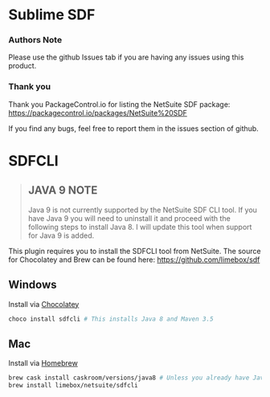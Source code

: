# Sublime SDF

### Authors Note
Please use the github Issues tab if you are having any issues using this product.

### Thank you
Thank you PackageControl.io for listing the NetSuite SDF package:
https://packagecontrol.io/packages/NetSuite%20SDF

If you find any bugs, feel free to report them in the issues section of github.

# SDFCLI

> ## JAVA 9 NOTE
>
> Java 9 is not currently supported by the NetSuite SDF CLI tool. If you have Java 9 you will need to uninstall it and proceed with the following steps to install Java 8. I will update this tool when support for Java 9 is added.

This plugin requires you to install the SDFCLI tool from NetSuite.
The source for Chocolatey and Brew can be found here: https://github.com/limebox/sdf

## Windows
Install via [Chocolatey](https://chocolatey.org)
```bash
choco install sdfcli # This installs Java 8 and Maven 3.5
```

## Mac
Install via [Homebrew](https://brew.sh)
```bash
brew cask install caskroom/versions/java8 # Unless you already have Java 8 installed.
brew install limebox/netsuite/sdfcli
```
